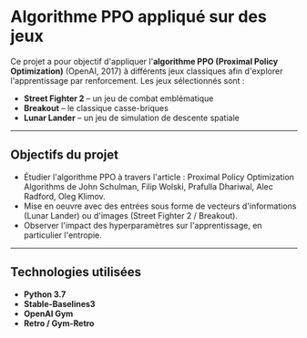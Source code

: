 # Algorithme PPO appliqué sur des jeux

Ce projet a pour objectif d'appliquer l'**algorithme PPO (Proximal Policy Optimization)** (OpenAI, 2017) à différents jeux classiques afin d'explorer l'apprentissage par renforcement. Les jeux sélectionnés sont : 

- **Street Fighter 2** – un jeu de combat emblématique  
- **Breakout** – le classique casse-briques  
- **Lunar Lander** – un jeu de simulation de descente spatiale  

---
## Objectifs du projet

- Étudier l'algorithme PPO à travers l'article : Proximal Policy Optimization Algorithms de John Schulman, Filip Wolski, Prafulla Dhariwal, Alec Radford, Oleg Klimov.
- Mise en oeuvre avec des entrées sous forme de vecteurs d'informations (Lunar Lander) ou d'images (Street Fighter 2 / Breakout).
- Observer l'impact des hyperparamètres sur l'apprentissage, en particulier l'entropie.

---

## Technologies utilisées

- **Python 3.7**  
- **Stable-Baselines3**
- **OpenAI Gym** 
- **Retro / Gym-Retro**

